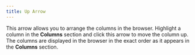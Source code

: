 ```yaml
---
title: Up Arrow
---
```



This arrow allows you to arrange the columns in the browser. Highlight a column in the **Columns** section and click this arrow to move the column up. The columns are displayed in the browser in the exact order as it appears in the **Columns** section.
